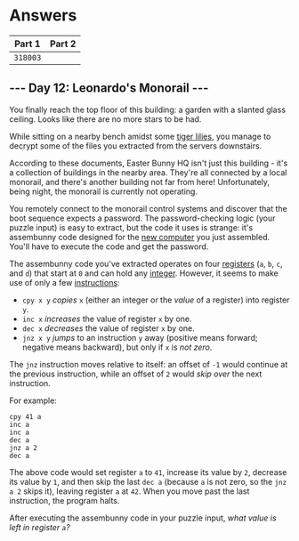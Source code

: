 # Answers

|  Part 1  |  Part 2  |
|----------|----------|
| `318003` | ` ` |

## --- Day 12: Leonardo's Monorail ---

You finally reach the top floor of this building: a garden with a slanted glass ceiling. Looks like there are no more stars to be had.

While sitting on a nearby bench amidst some [tiger lilies](https://www.google.com/search?q=tiger+lilies&tbm=isch), you manage to decrypt some of the files you extracted from the servers downstairs.

According to these documents, Easter Bunny HQ isn't just this building - it's a collection of buildings in the nearby area. They're all connected by a local monorail, and there's another building not far from here! Unfortunately, being night, the monorail is currently not operating.

You remotely connect to the monorail control systems and discover that the boot sequence expects a password. The password-checking logic (your puzzle input) is easy to extract, but the code it uses is strange: it's assembunny code designed for the [new computer](https://adventofcode.com/2016/day/11) you just assembled. You'll have to execute the code and get the password.

The assembunny code you've extracted operates on four [registers](https://en.wikipedia.org/wiki/Processor_register) (`a`, `b`, `c`, and `d`) that start at `0` and can hold any [integer](https://en.wikipedia.org/wiki/Integer). However, it seems to make use of only a few [instructions](https://en.wikipedia.org/wiki/Instruction_set):

*   `cpy x y` _copies_ `x` (either an integer or the _value_ of a register) into register `y`.
*   `inc x` _increases_ the value of register `x` by one.
*   `dec x` _decreases_ the value of register `x` by one.
*   `jnz x y` _jumps_ to an instruction `y` away (positive means forward; negative means backward), but only if `x` is _not zero_.

The `jnz` instruction moves relative to itself: an offset of `-1` would continue at the previous instruction, while an offset of `2` would _skip over_ the next instruction.

For example:

    cpy 41 a
    inc a
    inc a
    dec a
    jnz a 2
    dec a
    

The above code would set register `a` to `41`, increase its value by `2`, decrease its value by `1`, and then skip the last `dec a` (because `a` is not zero, so the `jnz a 2` skips it), leaving register `a` at `42`. When you move past the last instruction, the program halts.

After executing the assembunny code in your puzzle input, _what value is left in register `a`?_

